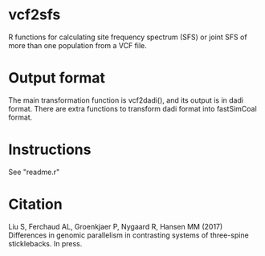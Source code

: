 # vcf2sfs
R functions for calculating site frequency spectrum (SFS) or joint SFS of more than one population from a VCF file.

# Output format
The main transformation function is vcf2dadi(), and its output is in dadi format. There are extra functions to transform dadi format into fastSimCoal format.

# Instructions
See "readme.r"

# Citation
Liu S, Ferchaud AL, Groenkjaer P, Nygaard R, Hansen MM (2017) Differences in genomic parallelism in contrasting systems of three-spine sticklebacks. In press.

